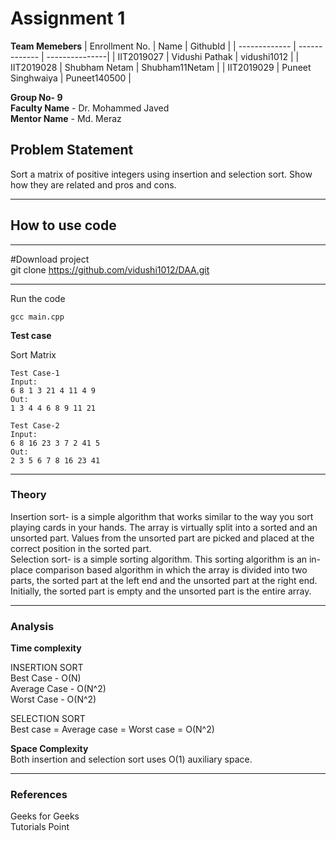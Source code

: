 # Assignment 1
**Team Memebers**
| Enrollment No.  | Name | GithubId |
| ------------- | ------------- | ---------------|
|  IIT2019027 | Vidushi Pathak  | vidushi1012    |
|  IIT2019028 | Shubham Netam  | Shubham11Netam  |
|  IIT2019029 | Puneet Singhwaiya | Puneet140500 |

**Group No- 9** <br/>
**Faculty Name**  - Dr. Mohammed Javed <br/>
**Mentor Name** - Md. Meraz

## Problem Statement
Sort a matrix of positive integers using insertion and selection sort. Show how they are related and pros and cons.

---
## How to use code

---
#Download project <br/>
git clone https://github.com/vidushi1012/DAA.git <br/>

---



Run the code
```
gcc main.cpp
```
**Test case**

Sort Matrix
```
Test Case-1
Input:
6 8 1 3 21 4 11 4 9
Out:
1 3 4 4 6 8 9 11 21

Test Case-2
Input:
6 8 16 23 3 7 2 41 5 
Out:
2 3 5 6 7 8 16 23 41
```

---

### Theory 
Insertion sort- is a simple algorithm that works similar to the way you sort playing cards in your hands. The array is virtually split into a sorted and an unsorted part. Values from the unsorted part are picked and placed at the correct position in the sorted part.<br/>
Selection sort- is a simple sorting algorithm. This sorting algorithm is an in-place comparison based algorithm in which the array is divided into two parts, the sorted part at the left end and the unsorted part at the right end. Initially, the sorted part is empty and the unsorted part is the entire array.

---

### Analysis
**Time complexity** <br/>

INSERTION SORT <br/>
Best Case - O(N) <br/>
Average Case - O(N^2) <br/>
Worst Case - O(N^2) <br/>

SELECTION SORT <br/>
Best case = Average case  = Worst case = O(N^2) <br/>

**Space Complexity** <br/>
Both insertion and selection sort uses O(1) auxiliary space.

---

### References 
Geeks for Geeks <br/>
Tutorials Point


